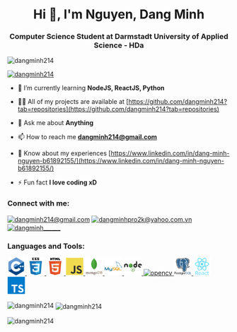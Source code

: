 <h1 align="center">Hi 👋, I'm Nguyen, Dang Minh</h1>
<h3 align="center">Computer Science Student at Darmstadt University of Applied Science - HDa</h3>

<p align="left"> <img src="https://komarev.com/ghpvc/?username=dangminh214&label=Profile%20views&color=0e75b6&style=flat" alt="dangminh214" /> </p>

<p align="left"> <a href="https://github.com/ryo-ma/github-profile-trophy"><img src="https://github-profile-trophy.vercel.app/?username=dangminh214" alt="dangminh214" /></a> </p>

- 🌱 I’m currently learning **NodeJS, ReactJS, Python**

- 👨‍💻 All of my projects are available at [https://github.com/dangminh214?tab=repositories](https://github.com/dangminh214?tab=repositories)

- 💬 Ask me about **Anything**

- 📫 How to reach me **dangminh214@gmail.com**

- 📄 Know about my experiences [https://www.linkedin.com/in/dang-minh-nguyen-b61892155/](https://www.linkedin.com/in/dang-minh-nguyen-b61892155/)

- ⚡ Fun fact **I love coding xD**

<h3 align="left">Connect with me:</h3>
<p align="left">
<a href=["https://linkedin.com/in/dangminh214@gmail.com](https://www.linkedin.com/in/dang-minh-nguyen-b61892155/)" target="blank"><img align="center" src="https://raw.githubusercontent.com/rahuldkjain/github-profile-readme-generator/master/src/images/icons/Social/linked-in-alt.svg" alt="dangminh214@gmail.com" height="30" width="40" /></a>
<a href=["https://www.facebook.com/dangminh.nguyen.904/](https://www.facebook.com/dangminh.nguyen.904/)" target="blank"><img align="center" src="https://raw.githubusercontent.com/rahuldkjain/github-profile-readme-generator/master/src/images/icons/Social/facebook.svg" alt="dangminhpro2k@yahoo.com.vn" height="30" width="40" /></a>
<a href=["https://instagram.com/dangminh______](https://www.instagram.com/dangminh______/)" target="blank"><img align="center" src="https://raw.githubusercontent.com/rahuldkjain/github-profile-readme-generator/master/src/images/icons/Social/instagram.svg" alt="dangminh______" height="30" width="40" /></a>
</p>

<h3 align="left">Languages and Tools:</h3>
<p align="left"> <a href="https://www.w3schools.com/cpp/" target="_blank" rel="noreferrer"> <img src="https://raw.githubusercontent.com/devicons/devicon/master/icons/cplusplus/cplusplus-original.svg" alt="cplusplus" width="40" height="40"/> </a> <a href="https://www.w3schools.com/css/" target="_blank" rel="noreferrer"> <img src="https://raw.githubusercontent.com/devicons/devicon/master/icons/css3/css3-original-wordmark.svg" alt="css3" width="40" height="40"/> </a> <a href="https://www.w3.org/html/" target="_blank" rel="noreferrer"> <img src="https://raw.githubusercontent.com/devicons/devicon/master/icons/html5/html5-original-wordmark.svg" alt="html5" width="40" height="40"/> </a> <a href="https://developer.mozilla.org/en-US/docs/Web/JavaScript" target="_blank" rel="noreferrer"> <img src="https://raw.githubusercontent.com/devicons/devicon/master/icons/javascript/javascript-original.svg" alt="javascript" width="40" height="40"/> </a> <a href="https://www.mongodb.com/" target="_blank" rel="noreferrer"> <img src="https://raw.githubusercontent.com/devicons/devicon/master/icons/mongodb/mongodb-original-wordmark.svg" alt="mongodb" width="40" height="40"/> </a> <a href="https://www.mysql.com/" target="_blank" rel="noreferrer"> <img src="https://raw.githubusercontent.com/devicons/devicon/master/icons/mysql/mysql-original-wordmark.svg" alt="mysql" width="40" height="40"/> </a> <a href="https://nodejs.org" target="_blank" rel="noreferrer"> <img src="https://raw.githubusercontent.com/devicons/devicon/master/icons/nodejs/nodejs-original-wordmark.svg" alt="nodejs" width="40" height="40"/> </a> <a href="https://opencv.org/" target="_blank" rel="noreferrer"> <img src="https://www.vectorlogo.zone/logos/opencv/opencv-icon.svg" alt="opencv" width="40" height="40"/> </a> <a href="https://www.postgresql.org" target="_blank" rel="noreferrer"> <img src="https://raw.githubusercontent.com/devicons/devicon/master/icons/postgresql/postgresql-original-wordmark.svg" alt="postgresql" width="40" height="40"/> </a> <a href="https://reactjs.org/" target="_blank" rel="noreferrer"> <img src="https://raw.githubusercontent.com/devicons/devicon/master/icons/react/react-original-wordmark.svg" alt="react" width="40" height="40"/> </a> <a href="https://www.typescriptlang.org/" target="_blank" rel="noreferrer"> <img src="https://raw.githubusercontent.com/devicons/devicon/master/icons/typescript/typescript-original.svg" alt="typescript" width="40" height="40"/> </a> </p>

<p><img align="left" src="https://github-readme-stats.vercel.app/api/top-langs?username=dangminh214&show_icons=true&locale=en&layout=compact" alt="dangminh214" /></p>

<p>&nbsp;<img align="center" src="https://github-readme-stats.vercel.app/api?username=dangminh214&show_icons=true&locale=en" alt="dangminh214" /></p>

<p><img align="center" src="https://github-readme-streak-stats.herokuapp.com/?user=dangminh214&" alt="dangminh214" /></p>

